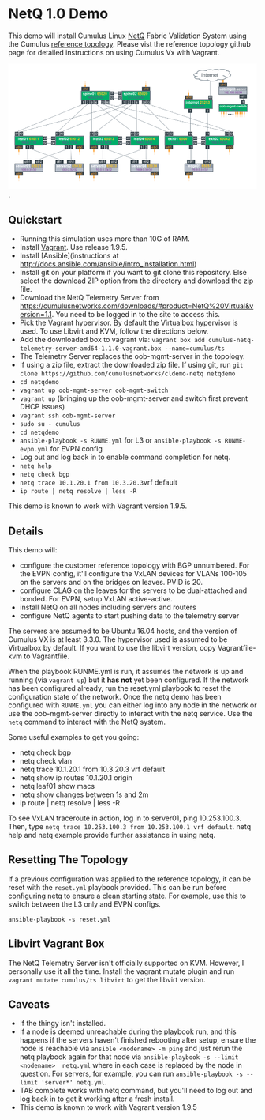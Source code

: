 # NetQ 1.0 Demo

This demo will install Cumulus Linux [NetQ](https://docs.cumulusnetworks.com/display/DOCS/Using+netq+to+Troubleshoot+the+Network) Fabric Validation System using the Cumulus [reference topology](https://github.com/cumulusnetworks/cldemo-vagrant). Please vist the reference topology github page for detailed instructions on using Cumulus Vx with Vagrant.


![Cumulus Reference Topology](https://raw.githubusercontent.com/CumulusNetworks/cldemo-vagrant/master/documentation/cldemo_topology.png).

Quickstart
------------------------
* Running this simulation uses more than 10G of RAM.
* Install [Vagrant](https://releases.hashicorp.com/vagrant/). Use release 1.9.5.
* Install [Ansible](instructions at http://docs.ansible.com/ansible/intro_installation.html)
* Install git on your platform if you want to git clone this repository. Else select the download ZIP option from the directory and download the zip file.
* Download the NetQ Telemetry Server from https://cumulusnetworks.com/downloads/#product=NetQ%20Virtual&version=1.1. You need to be logged in to the site to access this.
* Pick the Vagrant hypervisor. By default the Virtualbox hypervisor is used. To use Libvirt and KVM, follow the directions below.
* Add the downloaded box to vagrant via: `vagrant box add cumulus-netq-telemetry-server-amd64-1.1.0-vagrant.box --name=cumulus/ts`
* The Telemetry Server replaces the oob-mgmt-server in the topology.
* If using a zip file, extract the downloaded zip file. If using git, run `git clone https://github.com/cumulusnetworks/cldemo-netq netqdemo`
* `cd netqdemo`
* `vagrant up oob-mgmt-server oob-mgmt-switch`
* `vagrant up` (bringing up the oob-mgmt-server and switch first prevent DHCP issues)
* `vagrant ssh oob-mgmt-server`
* `sudo su - cumulus`
* `cd netqdemo`
* `ansible-playbook -s RUNME.yml` for L3 or `ansible-playbook -s RUNME-evpn.yml` for EVPN config
* Log out and log back in to enable command completion for netq.
* `netq help`
* `netq check bgp`
* `netq trace 10.1.20.1 from 10.3.20.3`vrf default
* `ip route | netq resolve | less -R`

This demo is known to work with Vagrant version 1.9.5.

Details
------------------------

This demo will:
* configure the customer reference topology with BGP unnumbered. For the EVPN config, it'll configure the VxLAN devices for VLANs 100-105 on the servers and on the bridges on leaves. PVID is 20.
* configure CLAG on the leaves for the servers to be dual-attached and bonded. For EVPN, setup VxLAN active-active.
* install NetQ on all nodes including servers and routers
* configure NetQ agents to start pushing data to the telemetry server

The servers are assumed to be Ubuntu 16.04 hosts, and the version of Cumulus VX is at least 3.3.0. The hypervisor used is assumed to be Virtualbox by default. If you want to use the libvirt version, copy Vagrantfile-kvm to Vagrantfile.

When the playbook RUNME.yml is run, it assumes the network is up and running (via `vagrant up`) but it **has not** yet been configured. If the network has been configured already, run the reset.yml playbook to reset the configuration state of the network. Once the netq demo has been configured with `RUNME.yml` you can either log into any node in the network or use the oob-mgmt-server directly to interact with the netq service. Use the `netq` command to interact with the NetQ system.

Some useful examples to get you going:
* netq check bgp
* netq check vlan
* netq trace 10.1.20.1 from 10.3.20.3 vrf default
* netq show ip routes 10.1.20.1 origin
* netq leaf01 show macs
* netq show changes between 1s and 2m
* ip route | netq resolve | less -R

To see VxLAN traceroute in action, log in to server01, ping 10.253.100.3. Then, type `netq trace 10.253.100.3 from 10.253.100.1 vrf default`.
netq help and netq example provide further assistance in using netq.

Resetting The Topology
------------------------
If a previous configuration was applied to the reference topology, it can be reset with the `reset.yml` playbook provided. This can be run before configuring netq to ensure a clean starting state. For example, use this to switch between the L3 only and EVPN configs.

    ansible-playbook -s reset.yml

Libvirt Vagrant Box
-------------------
The NetQ Telemetry Server isn't officially supported on KVM. However, I personally use it all the time. Install the vagrant mutate plugin and run `vagrant mutate cumulus/ts libvirt` to get the libvirt version.

Caveats
-------
* If the thingy isn't installed.
* If a node is deemed unreachable during the playbook run, and this happens if the servers haven't finished rebooting after setup, ensure the node is reachable via `ansible <nodename> -m ping` and just rerun the netq playbook again for that node via `ansible-playbook -s --limit <nodename>  netq.yml` where <nodename> in each case is replaced by the node in question. For servers, for example, you can run `ansible-playbook -s --limit 'server*' netq.yml`.
* TAB complete works with netq command, but you'll need to log out and log back in to get it working after a fresh install.
* This demo is known to work with Vagrant version 1.9.5
